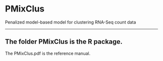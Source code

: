 PMixClus
========

Penalized model-based model for clustering RNA-Seq count data

--------
The folder PMixClus is the R package. 
--------
The PMixClus.pdf is the reference manual.
